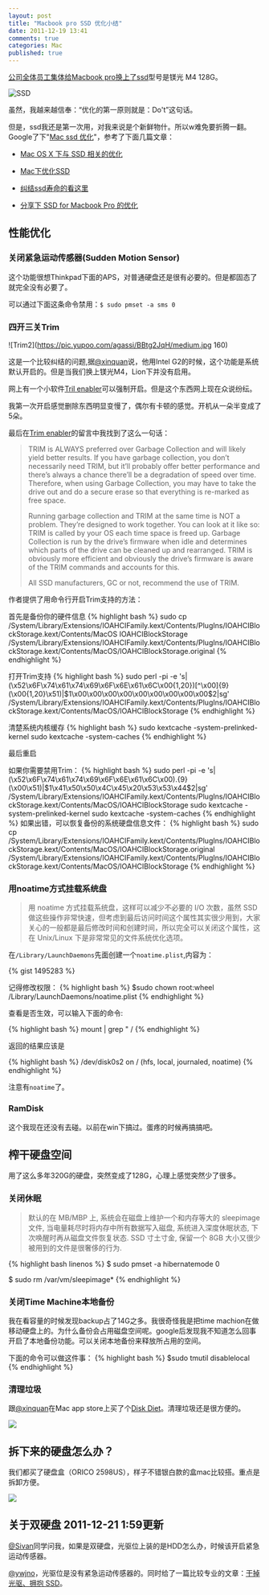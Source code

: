 ```yaml
---
layout: post
title: "Macbook pro SSD 优化小结"
date: 2011-12-19 13:41
comments: true
categories: Mac
published: true
---
```


[公司全体员工集体给Macbook pro换上了ssd](https://www.v2ex.com/t/23709)型号是镁光 M4 128G。

![SSD](https://pic.yupoo.com/agassi/BBudd6Ir/medish.jpg)

虽然，我越来越信奉：“优化的第一原则就是：Do't”这句话。

但是，ssd我还是第一次用，对我来说是个新鲜物什。所以w难免要折腾一翻。Google了下"[Mac ssd 优化](https://www.google.com/search?q=mac%20ssd%20%E4%BC%98%E5%8C%96)"，参考了下面几篇文章：

* [Mac OS X 下与 SSD 相关的优化](https://blog.jjgod.org/2010/04/17/macosx-ssd-tweaks/)

* [Mac下优化SSD](https://davidx.me/2011/09/24/optimize-ssd-on-mac/)

* [纠结ssd寿命的看这里](https://bbs.weiphone.com/read-htm-tid-2499589.html)

* [分享下 SSD for Macbook Pro 的优化](https://hi.baidu.com/omys/blog/item/67fc8a0e3a7d84fd37d1220b.html)

## 性能优化

### 关闭紧急运动传感器(Sudden Motion Sensor)

这个功能很想Thinkpad下面的APS，对普通硬盘还是很有必要的。但是都固态了就完全没有必要了。

可以通过下面这条命令禁用：<code>$ sudo pmset -a sms 0</code>

### 四开三关Trim

![Trim2](https://pic.yupoo.com/agassi/BBtg2JqH/medium.jpg 160)

这是一个比较纠结的问题,据[@xinquan](https://weibo.com/xinquan)说，他用Intel G2的时候，这个功能是系统默认开启的。但是当我们换上镁光M4，Lion下并没有启用。

网上有一个小软件[Tril enabler](https://www.groths.org/?p=308)可以强制开启。但是这个东西网上现在众说纷纭。

我第一次开启感觉删除东西明显变慢了，偶尔有卡顿的感觉。开机从一朵半变成了5朵。

最后在[Trim enabler](https://www.groths.org/?p=308)的留言中我找到了这么一句话：

<blockquote>
<p>TRIM is ALWAYS preferred over Garbage Collection and will likely yield better results. If you have garbage collection, you don’t necessarily need TRIM, but it’ll probably offer better performance and there’s always a chance there’ll be a degradation of speed over time. Therefore, when using Garbage Collection, you may have to take the drive out and do a secure erase so that everything is re-marked as free space.
</p>
<p>
Running garbage collection and TRIM at the same time is NOT a problem. They’re designed to work together. You can look at it like so: TRIM is called by your OS each time space is freed up. Garbage Collection is run by the drive’s firmware when idle and determines which parts of the drive can be cleaned up and rearranged. TRIM is obviously more efficient and obviously the drive’s firmware is aware of the TRIM commands and accounts for this.
</p>
<p>All SSD manufacturers, GC or not, recommend the use of TRIM.</p>
</blockquote>


作者提供了用命令行开启Trim支持的方法：

首先是备份你的硬件信息
{% highlight bash %}
sudo cp /System/Library/Extensions/IOAHCIFamily.kext/Contents/PlugIns/IOAHCIBlockStorage.kext/Contents/MacOS IOAHCIBlockStorage /System/Library/Extensions/IOAHCIFamily.kext/Contents/PlugIns/IOAHCIBlockStorage.kext/Contents/MacOS/IOAHCIBlockStorage.original
{% endhighlight %}

打开Trim支持
{% highlight bash %}
sudo perl -pi -e 's|(\x52\x6F\x74\x61\x74\x69\x6F\x6E\x61\x6C\x00{1,20})[^\x00]{9}(\x00{1,20}\x51)|$1\x00\x00\x00\x00\x00\x00\x00\x00\x00$2|sg' /System/Library/Extensions/IOAHCIFamily.kext/Contents/PlugIns/IOAHCIBlockStorage.kext/Contents/MacOS/IOAHCIBlockStorage
{% endhighlight %}

清楚系统内核缓存
{% highlight bash %}
sudo kextcache -system-prelinked-kernel
sudo kextcache -system-caches
{% endhighlight %}


最后重启

如果你需要禁用Trim：
{% highlight bash %}
sudo perl -pi -e 's|(\x52\x6F\x74\x61\x74\x69\x6F\x6E\x61\x6C\x00).{9}(\x00\x51)|$1\x41\x50\x50\x4C\x45\x20\x53\x53\x44$2|sg' /System/Library/Extensions/IOAHCIFamily.kext/Contents/PlugIns/IOAHCIBlockStorage.kext/Contents/MacOS/IOAHCIBlockStorage
sudo kextcache -system-prelinked-kernel
sudo kextcache -system-caches
{% endhighlight %}
如果出错，可以恢复备份的系统硬盘信息文件：
{% highlight bash %}
sudo cp /System/Library/Extensions/IOAHCIFamily.kext/Contents/PlugIns/IOAHCIBlockStorage.kext/Contents/MacOS/IOAHCIBlockStorage.original /System/Library/Extensions/IOAHCIFamily.kext/Contents/PlugIns/IOAHCIBlockStorage.kext/Contents/MacOS/IOAHCIBlockStorage
{% endhighlight %}

### 用noatime方式挂载系统盘
<blockquote>
用 noatime 方式挂载系统盘，这样可以减少不必要的 I/O 次数，虽然 SSD 做这些操作非常快速，但考虑到最后访问时间这个属性其实很少用到，大家关心的一般都是最后修改时间和创建时间，所以完全可以关闭这个属性，这在 Unix/Linux 下是非常常见的文件系统优化选项。
</blockquote>

在```/Library/LaunchDaemons```先面创建一个```noatime.plist```,内容为：

{% gist 1495283 %}

记得修改权限：
{% highlight bash %}
$sudo chown root:wheel /Library/LaunchDaemons/noatime.plist 
{% endhighlight %}

查看是否生效，可以输入下面的命令:

{% highlight bash %}
mount | grep " /
{% endhighlight %}

返回的结果应该是

{% highlight bash %}
/dev/disk0s2 on / (hfs, local, journaled, noatime)
{% endhighlight %}

 注意有```noatime```了。

### RamDisk

这个我现在还没有去碰。以前在win下搞过。蛋疼的时候再搞搞吧。

## 榨干硬盘空间

用了这么多年320G的硬盘，突然变成了128G，心理上感觉突然少了很多。

### 关闭休眠

<blockquote>
默认的在 MB/MBP 上, 系统会在磁盘上维护一个和内存等大的 sleepimage 文件, 当电量耗尽时将内存中所有数据写入磁盘, 系统进入深度休眠状态, 下次唤醒时再从磁盘文件恢复状态. SSD 寸土寸金, 保留一个 8GB 大小又很少被用到的文件是很奢侈的行为.
</blockquote>

{% highlight bash linenos %}
$ sudo pmset -a hibernatemode 0

$ sudo rm /var/vm/sleepimage*
{% endhighlight %}

### 关闭Time Machine本地备份

我在看容量的时候发现backup占了14G之多。我很奇怪我是把time machion在做移动硬盘上的。为什么备份会占用磁盘空间呢。google后发现我不知道怎么回事开启了本地备份功能。可以关闭本地备份来释放所占用的空间。

下面的命令可以做这件事：
{% highlight bash %}
$sudo tmutil disablelocal
{% endhighlight %}

### 清理垃圾

跟[@xinquan](https://weibo.com/xinquan)在Mac app store上买了个[Disk Diet](https://itunes.apple.com/cn/app/disk-diet/id445512770?l=en&mt=12)。清理垃圾还是很方便的。

![](https://pic.yupoo.com/agassi/BBtg3niP/medish.jpg)

## 拆下来的硬盘怎么办？
我们都买了硬盘盒（ORICO 2598US），样子不错银白款的盒mac比较搭。重点是拆卸方便。

![](https://www.orico.com.cn/images/20117122844739.jpg)

## 关于双硬盘 2011-12-21 1:59更新
[@Sivan](https://www.v2ex.com/member/Sivan)同学问我，如果是双硬盘，光驱位上装的是HDD怎么办，时候该开启紧急运动传感器。

[@ywjno](https://www.v2ex.com/member/ywjno)，光驱位是没有紧急运动传感器的。同时给了一篇比较专业的文章：[干掉光驱、拥抱 SSD](https://apple4.us/2011/03/kill-cdrom-embrace-ssd.html)。
